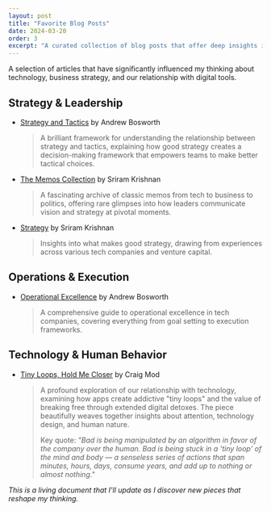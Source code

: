 ```yaml
---
layout: post
title: "Favorite Blog Posts"
date: 2024-03-20
order: 3
excerpt: "A curated collection of blog posts that offer deep insights into strategy, technology, and human behavior."
---
```


A selection of articles that have significantly influenced my thinking about technology, business strategy, and our relationship with digital tools.

## Strategy & Leadership

- [Strategy and Tactics](https://boz.com/articles/strategy-tactics) by Andrew Bosworth
  > A brilliant framework for understanding the relationship between strategy and tactics, explaining how good strategy creates a decision-making framework that empowers teams to make better tactical choices.

- [The Memos Collection](https://sriramk.com/memos/) by Sriram Krishnan
  > A fascinating archive of classic memos from tech to business to politics, offering rare glimpses into how leaders communicate vision and strategy at pivotal moments.

- [Strategy](https://sriramk.com/strategy) by Sriram Krishnan
  > Insights into what makes good strategy, drawing from experiences across various tech companies and venture capital.

## Operations & Execution

- [Operational Excellence](https://boz.com/articles/ops) by Andrew Bosworth
  > A comprehensive guide to operational excellence in tech companies, covering everything from goal setting to execution frameworks.

## Technology & Human Behavior

- [Tiny Loops, Hold Me Closer](https://craigmod.com/roden/027/) by Craig Mod
  > A profound exploration of our relationship with technology, examining how apps create addictive "tiny loops" and the value of breaking free through extended digital detoxes. The piece beautifully weaves together insights about attention, technology design, and human nature.
  > 
  > Key quote: *"Bad is being manipulated by an algorithm in favor of the company over the human. Bad is being stuck in a 'tiny loop' of the mind and body — a senseless series of actions that span minutes, hours, days, consume years, and add up to nothing or almost nothing."*

*This is a living document that I'll update as I discover new pieces that reshape my thinking.* 
